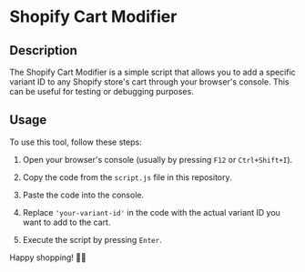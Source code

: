 # Shopify Cart Modifier

## Description

The Shopify Cart Modifier is a simple script that allows you to add a specific variant ID to any Shopify store's cart through your browser's console. This can be useful for testing or debugging purposes.

## Usage

To use this tool, follow these steps:

1. Open your browser's console (usually by pressing `F12` or `Ctrl+Shift+I`).
2. Copy the code from the `script.js` file in this repository.
3. Paste the code into the console.

4. Replace `'your-variant-id'` in the code with the actual variant ID you want to add to the cart.
5. Execute the script by pressing `Enter`.

Happy shopping! 🛒🚀
